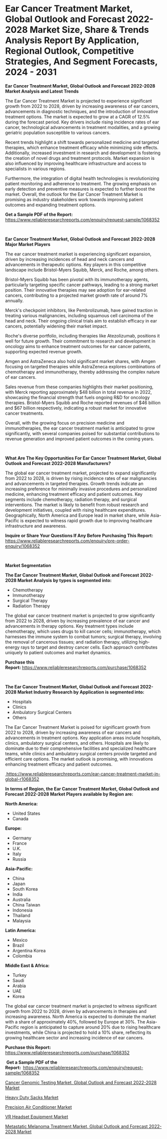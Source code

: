 <p><h1>Ear Cancer Treatment Market, Global Outlook and Forecast 2022-2028 Market Size, Share & Trends Analysis Report By Application, Regional Outlook, Competitive Strategies, And Segment Forecasts, 2024 - 2031</h1></p><p><strong>Ear Cancer Treatment Market, Global Outlook and Forecast 2022-2028 Market Analysis and Latest Trends</strong></p>
<p><p>The Ear Cancer Treatment Market is projected to experience significant growth from 2022 to 2028, driven by increasing awareness of ear cancers, advancements in diagnostic techniques, and the introduction of innovative treatment options. The market is expected to grow at a CAGR of 12.5% during the forecast period. Key drivers include rising incidence rates of ear cancer, technological advancements in treatment modalities, and a growing geriatric population susceptible to various cancers.</p><p>Recent trends highlight a shift towards personalized medicine and targeted therapies, which enhance treatment efficacy while minimizing side effects. Additionally, increased investment in research and development is fostering the creation of novel drugs and treatment protocols. Market expansion is also influenced by improving healthcare infrastructure and access to specialists in various regions.</p><p>Furthermore, the integration of digital health technologies is revolutionizing patient monitoring and adherence to treatment. The growing emphasis on early detection and preventive measures is expected to further boost the market. Overall, the outlook for the Ear Cancer Treatment Market is promising as industry stakeholders work towards improving patient outcomes and expanding treatment options.</p></p>
<p><strong>Get a Sample PDF of the Report:&nbsp;</strong> <a href="https://www.reliableresearchreports.com/enquiry/request-sample/1068352">https://www.reliableresearchreports.com/enquiry/request-sample/1068352</a></p>
<p>&nbsp;</p>
<p><strong>Ear Cancer Treatment Market, Global Outlook and Forecast 2022-2028 Major Market Players</strong></p>
<p><p>The ear cancer treatment market is experiencing significant expansion, driven by increasing incidences of head and neck cancers and advancements in therapeutic options. Key players in this competitive landscape include Bristol-Myers Squibb, Merck, and Roche, among others.</p><p>Bristol-Myers Squibb has been pivotal with its immunotherapy agents, particularly targeting specific cancer pathways, leading to a strong market position. Their innovative therapies may see adoption for ear-related cancers, contributing to a projected market growth rate of around 7% annually.</p><p>Merck's checkpoint inhibitors, like Pembrolizumab, have gained traction in treating various malignancies, including squamous cell carcinoma of the head and neck. Their ongoing clinical trials aim to establish efficacy in ear cancers, potentially widening their market impact.</p><p>Roche's diverse portfolio, including therapies like Atezolizumab, positions it well for future growth. Their commitment to research and development in oncology aims to enhance treatment outcomes for ear cancer patients, supporting expected revenue growth.</p><p>Amgen and AstraZeneca also hold significant market shares, with Amgen focusing on targeted therapies while AstraZeneca explores combinations of chemotherapy and immunotherapy, thereby addressing the complex nature of ear cancers.</p><p>Sales revenue from these companies highlights their market positioning, with Merck reporting approximately $48 billion in total revenue in 2022, showcasing the financial strength that fuels ongoing R&D for oncology therapies. Bristol-Myers Squibb and Roche reported revenues of $46 billion and $67 billion respectively, indicating a robust market for innovative cancer treatments.</p><p>Overall, with the growing focus on precision medicine and immunotherapies, the ear cancer treatment market is anticipated to grow significantly, with several companies poised for substantial contributions to revenue generation and improved patient outcomes in the coming years.</p></p>
<p>&nbsp;</p>
<p><strong>What Are The Key Opportunities For Ear Cancer Treatment Market, Global Outlook and Forecast 2022-2028 Manufacturers?</strong></p>
<p><p>The global ear cancer treatment market, projected to expand significantly from 2022 to 2028, is driven by rising incidence rates of ear malignancies and advancements in targeted therapies. Growth trends indicate an increasing preference for minimally invasive procedures and personalized medicine, enhancing treatment efficacy and patient outcomes. Key segments include chemotherapy, radiation therapy, and surgical interventions. The market is likely to benefit from robust research and development initiatives, coupled with rising healthcare expenditures. Geographically, North America and Europe lead in market share, while Asia-Pacific is expected to witness rapid growth due to improving healthcare infrastructure and awareness.</p></p>
<p><strong>Inquire or Share Your Questions If Any Before Purchasing This Report:</strong> <a href="https://www.reliableresearchreports.com/enquiry/pre-order-enquiry/1068352">https://www.reliableresearchreports.com/enquiry/pre-order-enquiry/1068352</a></p>
<p>&nbsp;</p>
<p><strong>Market Segmentation</strong></p>
<p><strong>The Ear Cancer Treatment Market, Global Outlook and Forecast 2022-2028 Market Analysis by types is segmented into:</strong></p>
<p><ul><li>Chemotherapy</li><li>Immunotherapy</li><li>Surgical Therapy</li><li>Radiation Therapy</li></ul></p>
<p><p>The global ear cancer treatment market is projected to grow significantly from 2022 to 2028, driven by increasing prevalence of ear cancer and advancements in therapy options. Key treatment types include chemotherapy, which uses drugs to kill cancer cells; immunotherapy, which harnesses the immune system to combat tumors; surgical therapy, involving the removal of cancerous tissues; and radiation therapy, utilizing high-energy rays to target and destroy cancer cells. Each approach contributes uniquely to patient outcomes and market dynamics.</p></p>
<p><strong>Purchase this Report:&nbsp;</strong><a href="https://www.reliableresearchreports.com/purchase/1068352">https://www.reliableresearchreports.com/purchase/1068352</a></p>
<p>&nbsp;</p>
<p><strong>The Ear Cancer Treatment Market, Global Outlook and Forecast 2022-2028 Market Industry Research by Application is segmented into:</strong></p>
<p><ul><li>Hospitals</li><li>Clinics</li><li>Ambulatory Surgical Centers</li><li>Others</li></ul></p>
<p><p>The Ear Cancer Treatment Market is poised for significant growth from 2022 to 2028, driven by increasing awareness of ear cancers and advancements in treatment options. Key application areas include hospitals, clinics, ambulatory surgical centers, and others. Hospitals are likely to dominate due to their comprehensive facilities and specialized healthcare teams, while clinics and ambulatory surgical centers provide targeted and efficient care options. The market outlook is promising, with innovations enhancing treatment efficacy and patient outcomes.</p></p>
<p><a href="https://www.reliableresearchreports.com/ear-cancer-treatment-market-in-global-r1068352">&nbsp;https://www.reliableresearchreports.com/ear-cancer-treatment-market-in-global-r1068352</a></p>
<p><strong>In terms of Region, the Ear Cancer Treatment Market, Global Outlook and Forecast 2022-2028 Market Players available by Region are:</strong></p>
<p>
    <p> <strong> North America: </strong>
        <ul>
            <li>United States</li>
            <li>Canada</li>
        </ul>
        </p> 
    <p> <strong> Europe: </strong>
        <ul>
            <li>Germany</li>
            <li>France</li>
            <li>U.K.</li>
            <li>Italy</li>
            <li>Russia</li>
        </ul>
        </p> 
    <p> <strong> Asia-Pacific: </strong>
        <ul>
            <li>China</li>
            <li>Japan</li>
            <li>South Korea</li>
            <li>India</li>
            <li>Australia</li>
            <li>China Taiwan</li>
            <li>Indonesia</li>
            <li>Thailand</li>
            <li>Malaysia</li>
        </ul>
        </p> 
    <p> <strong> Latin America: </strong>
        <ul>
            <li>Mexico</li>
            <li>Brazil</li>
            <li>Argentina Korea</li>
            <li>Colombia</li>
        </ul>
        </p> 
    <p> <strong> Middle East & Africa: </strong>
        <ul>
            <li>Turkey</li>
            <li>Saudi</li>
            <li>Arabia</li>
            <li>UAE</li>
            <li>Korea</li>
        </ul>
    </p>
    </p>
<p><p>The global ear cancer treatment market is projected to witness significant growth from 2022 to 2028, driven by advancements in therapies and increasing awareness. North America is expected to dominate the market with a share of approximately 40%, followed by Europe at 30%. The Asia-Pacific region is anticipated to capture around 20% due to rising healthcare investments, while China is projected to hold a 10% share, reflecting its growing healthcare sector and increasing incidence of ear cancers.</p></p>
<p><strong>Purchase this Report: </strong><a href="https://www.reliableresearchreports.com/purchase/1068352">https://www.reliableresearchreports.com/purchase/1068352</a></p>
<p>&nbsp;<strong>Get a Sample PDF of the Report:&nbsp;&nbsp;</strong><a href="https://www.reliableresearchreports.com/enquiry/request-sample/1068352">https://www.reliableresearchreports.com/enquiry/request-sample/1068352</a></p>
<p><strong></strong></p>
<p><p><a href="https://github.com/CarolynWatkins697/Market-Research-Report-List-1/blob/main/cancer-genomic-testing-market-global-outlook-and-forecast-2022-2028-market.md">Cancer Genomic Testing Market, Global Outlook and Forecast 2022-2028 Market</a></p><p><a href="https://issuu.com/reportprime-2/docs/heavy-duty-sacks-market-size-2030.p_e7efe1cb53e986">Heavy Duty Sacks Market</a></p><p><a href="https://www.linkedin.com/pulse/how-precision-air-conditioner-market-evolve-growth-analysis-3zwjf?trackingId=r6tCbbX8Tva7lXtYNSkn6g%3D%3D">Precision Air Conditioner Market</a></p><p><a href="https://medium.com/@rosslarkin1962/the-vr-headset-equipment-market-has-grown-significantly-as-a-result-of-several-important-causes-e3f118d93bff">VR Headset Equipment Market</a></p><p><a href="https://github.com/RunaHaque64/Market-Research-Report-List-1/blob/main/metastatic-melanoma-treatment-market-global-outlook-and-forecast-2022-2028-market.md">Metastatic Melanoma Treatment Market, Global Outlook and Forecast 2022-2028 Market</a></p></p>